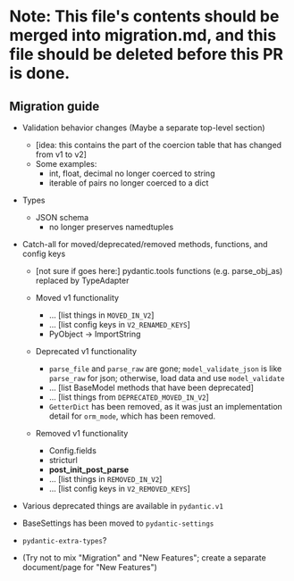 # Note: This file's contents should be merged into migration.md, and this file should be deleted before this PR is done.

Migration guide
---------------

* Validation behavior changes (Maybe a separate top-level section)
	* [idea: this contains the part of the coercion table that has changed from v1 to v2]
	* Some examples:
		* int, float, decimal no longer coerced to string
		* iterable of pairs no longer coerced to a dict

* Types
	* JSON schema
		* no longer preserves namedtuples


* Catch-all for moved/deprecated/removed methods, functions, and config keys
	* [not sure if goes here:] pydantic.tools functions (e.g. parse_obj_as) replaced by TypeAdapter

	* Moved v1 functionality
		* ... [list things in `MOVED_IN_V2`]
		* ... [list config keys in `V2_RENAMED_KEYS`]
		* PyObject -> ImportString

	* Deprecated v1 functionality
		* `parse_file` and `parse_raw` are gone; `model_validate_json` is like `parse_raw` for json; otherwise, load data and use `model_validate`
		* ... [list BaseModel methods that have been deprecated]
		* ... [list things from `DEPRECATED_MOVED_IN_V2`]
        * `GetterDict` has been removed, as it was just an implementation detail for `orm_mode`, which has been removed.

	* Removed v1 functionality
		* Config.fields
		* stricturl
		* __post_init_post_parse__
		* ... [list things in `REMOVED_IN_V2`]
		* ... [list config keys in `V2_REMOVED_KEYS`]

* Various deprecated things are available in `pydantic.v1`

* BaseSettings has been moved to `pydantic-settings`
* `pydantic-extra-types`?

* (Try not to mix "Migration" and "New Features"; create a separate document/page for "New Features")
